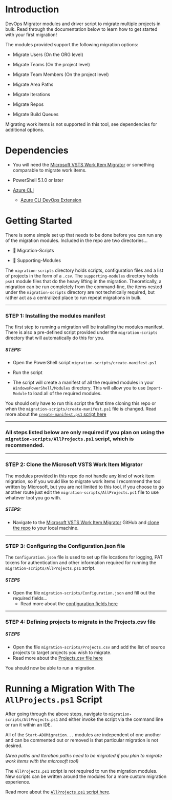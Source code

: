 
  

# Introduction

  

DevOps Migrator modules and driver script to migrate multiple projects in bulk. Read through the documentation below to learn how to get started with your first migration!

  

The modules provided support the following migration options:
- Migrate Users (On the ORG level)

- Migrate Teams (On the project level)

- Migrate Team Members (On the project level)

- Migrate Area Paths

- Migrate Iterations

- Migrate Repos

- Migrate Build Queues

  

Migrating work items is not supported in this tool, see dependencies for additional options.

  

# Dependencies

- You will need the [Microsoft VSTS Work Item Migrator](https://github.com/microsoft/vsts-work-item-migrator) or something comparable to migrate work items.

- PowerShell 5.1.0 or later

- [Azure CLI](https://docs.microsoft.com/en-us/cli/azure/install-azure-cli)
	- [Azure CLI DevOps Extension](https://docs.microsoft.com/en-us/azure/devops/cli/?view=azure-devops)

  

# Getting Started

There is some simple set up that needs to be done before you can run any of the migration modules. Included in the repo are two directories...

- 📂 Migration-Scripts

- 📂 Supporting-Modules

  

The `migration-scripts` directory holds scripts, configuration files and a list of projects in the form of a `.csv`. The `supporting-modules` directory holds `psm1` module files that do the heavy lifting in the migration. Theoretically, a migration can be run completely from the command-line, the items nested under the `migration-scripts` directory are not technically required, but rather act as a centralized place to run repeat migrations in bulk.

  

---

### STEP 1: Installing the modules manifest

The first step to running a migration will be installing the modules manifest. There is also a pre-defined script provided under the `migration-scripts` directory that will automatically do this for you.

##### STEPS:

- Open the PowerShell script `migration-scripts/create-manifest.ps1`

- Run the script

- The script will create a manifest of all the required modules in your `WindowsPowerShell/Modules` directory. This will allow you to use `Import-Module` to load all of the required modules.

  

You should only have to run this script the first time cloning this repo or when the `migration-scripts/create-manifest.ps1` file is changed. Read more about the [`create-manifest.ps1` script here](migration-scripts/README.md#create-manifest.ps1)

  

---

### All steps listed below are only required if you plan on using the `migration-scripts/AllProjects.ps1` script, which is recommended.

---

  

### STEP 2: Clone the Microsoft VSTS Work Item Migrator

The modules provided in this repo do not handle any kind of work item migration, so if you would like to migrate work items I recommend the tool written by Microsoft, but you are not limited to this tool, if you choose to go another route just edit the `migration-scripts/AllProjects.ps1` file to use whatever tool you go with.

##### STEPS:

- Navigate to the [Microsoft VSTS Work Item Migrator](https://github.com/microsoft/vsts-work-item-migrator) GitHub and [clone the repo](https://docs.github.com/en/github/creating-cloning-and-archiving-repositories/cloning-a-repository-from-github/cloning-a-repository) to your local machine.

---

### STEP 3: Configuring the Configuration.json file

The `Configuration.json` file is used to set up file locations for logging, PAT tokens for authentication and other information required for running the `migration-scripts/AllProjects.ps1` script.

##### STEPS

- Open the file `migration-scripts/Configuration.json` and fill out the required fields...
	- Read more about the [configuration fields here](migration-scripts/README.md#configuration.json)

---

### STEP 4: Defining projects to migrate in the Projects.csv file

##### STEPS

- Open the file `migration-scripts/Projects.csv` and add the list of source projects to target projects you wish to migrate.
- Read more about the [Projects.csv file here](migration-scripts/README.md#Projects.csv)

You should now be able to run a migration.

  

# Running a Migration With The `AllProjects.ps1` Script

After going through the above steps, navigate to `migration-scripts/AllProjects.ps1` and either invoke the script via the command line or run it within an IDE.

All of the `Start-ADOMigration...` modules are independent of one another and can be commented out or removed is that particular migration is not desired.

_(Area paths and Iteration paths need to be migrated if you plan to migrate work items with the microsoft tool)_

The `AllProjects.ps1` script is not required to run the migration modules. New scripts can be written around the modules for a more custom migration experience.

Read more about the [`AllProjects.ps1` script here](migration-scripts/README.md#AllProjects.ps1).